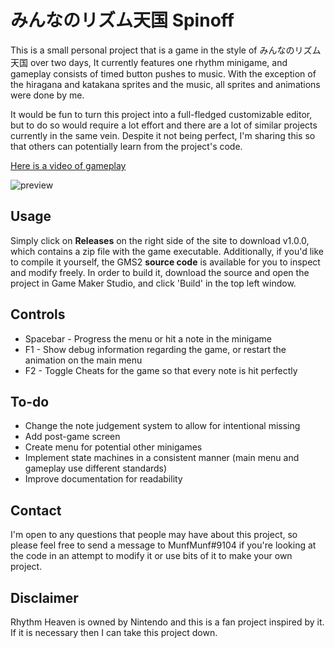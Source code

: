 # みんなのリズム天国 Spinoff
This is a small personal project that is a game in the style of みんなのリズム天国 over two days, It currently features one rhythm minigame, and gameplay consists of timed button pushes to music. With the exception of the hiragana and katakana sprites and the music, all sprites and animations were done by me.

It would be fun to turn this project into a full-fledged customizable editor, but to do so would require a lot effort and there are a lot of similar projects currently in the same vein. Despite it not being perfect, I'm sharing this so that others can potentially learn from the project's code.

[Here is a video of gameplay](https://www.youtube.com/watch?v=mxJKxtRK27U)

![preview](https://user-images.githubusercontent.com/110074141/205452438-9efff68f-3449-48c0-ab82-0609b2cb2761.gif)

## Usage
Simply click on **Releases** on the right side of the site to download v1.0.0, which contains a zip file with the game executable. Additionally, if you'd like to compile it yourself, the GMS2 **source code** is available for you to inspect and modify freely. In order to build it, download the source and open the project in Game Maker Studio, and click 'Build' in the top left window.
## Controls
- Spacebar - Progress the menu or hit a note in the minigame
- F1 - Show debug information regarding the game, or restart the animation on the main menu
- F2 - Toggle Cheats for the game so that every note is hit perfectly
## To-do
- Change the note judgement system to allow for intentional missing
- Add post-game screen
- Create menu for potential other minigames
- Implement state machines in a consistent manner (main menu and gameplay use different standards)
- Improve documentation for readability
## Contact
I'm open to any questions that people may have about this project, so please feel free to send a message to MunfMunf#9104 if you're looking at the code in an attempt to modify it or use bits of it to make your own project.

## Disclaimer
Rhythm Heaven is owned by Nintendo and this is a fan project inspired by it. If it is necessary then I can take this project down.

